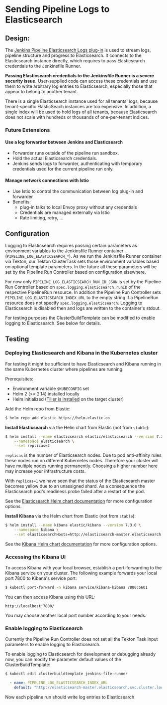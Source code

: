 # Sending Pipeline Logs to Elasticsearch

## Design:

The [Jenkins Pipeline Elasticsearch Logs plug-in][jenkins-elasticsearch-logs] is used to stream logs, pipeline structure and progress to Elasticsearch.
It connects to the Elasticsearch instance directly, which requires to pass Elasticsearch credentials to the Jenkinsfile Runner.

__Passing Elasticsearch credentials to the Jenkinsfile Runner is a severe security issue.__
User-supplied code can access these credentials and use them to write arbitrary log entries to Elasticsearch, especially those that appear to belong to another tenant.

There is a single Elasticsearch instance used for all tenants' logs, because tenant-specific ElasticSeach instances are too expensive.
In addition, a single index will be used to hold logs of all tenants, because Elasticsearch does not scale with hundreds or thousands of one-per-tenant indices.

### Future Extensions

#### Use a log forwarder between Jenkins and Elasticsearch

-   Forwarder runs outside of the pipeline run sandbox.
-   Hold the actual Elasticsearch credentials.
-   Jenkins sends logs to forwarder, authenticating with temporary credentials used for the current pipeline run only.

#### Manage network connections with Istio

-   Use Istio to control the communication between log plug-in and forwarder
-   Benefits:
    -   plug-in talks to local Envoy proxy without any credentials
    -   Credentials are managed externally via Istio
    -   Rate limiting, retry, ...

## Configuration

Logging to Elasticsearch requires passing certain parameters as environment variables to the Jenkinsfile Runner container (`PIPELINE_LOG_ELASTICSEARCH_*`).
As we run the Jenkinsfile Runner container via Tekton, our Tekton ClusterTask sets those environment variables based on optional template parameters.
In the future all these parameters will be set by the Pipeline Run Controller based on configuration elsewhere.

For now only `PIPELINE_LOG_ELASTICSEARCH_RUN_ID_JSON` is set by the Pipeline Run Controller based on `spec.logging.elasticsearch.runID` of the respective PipelineRun resource.
In addition the Pipeline Run Controller sets `PIPELINE_LOG_ELASTICSEARCH_INDEX_URL` to the empty string if a PipelineRun resource does not specify `spec.logging.elasticsearch`.
Logging to Elasticsearch is disabled then and logs are written to the container's stdout.

For testing purposes the ClusterBuildTemplate can be modified to enable logging to Elasticsearch. See below for details.

## Testing

### Deploying Elasticsearch and Kibana in the Kubernetes cluster

For testing it might be sufficient to have Elasticsearch and Kibana running in the same Kubernetes cluster where pipelines are running.

Prerequisites:

-   Environment variable `$KUBECONFIG` set
-   Helm 2 (>= 2.14) installed locally
-   Helm initialized ([Tiller is installed][tiller-install] on the target cluster)

Add the Helm repo from Elastic:

```bash
$ helm repo add elastic https://helm.elastic.co
```

__Install Elasticsearch__ via the Helm chart from Elastic (not from `stable`):

```bash
$ helm install --name elasticsearch elastic/elasticsearch --version 7.3.0 \
    --namespace elasticsearch \
    --set replicas=2
```

`replicas` is the number of Elasticsearch nodes.
Due to pod anti-affinity rules these nodes run on different Kubernetes nodes.
Therefore your cluster will have multiple nodes running permanently.
Choosing a higher number here may increase your infrastructure costs.

With `replicas=1` we have seen that the status of the Elasticsearch master becomes yellow due to an unassigned shard.
As a consequence the Elasticsearch pod's readiness probe failed after a restart of the pod.

See the [Elasticsearch Helm chart documentation][elastic-elasticsearch-helm-chart] for more configuration options.

__Install Kibana__ via the Helm chart from Elastic (not from `stable`):

```bash
$ helm install --name kibana elastic/kibana --version 7.3.0 \
    --namespace kibana \
    --set elasticsearchHosts=http://elasticsearch-master.elasticsearch.svc.cluster.local:9200
```

See the [Kibana Helm chart documentation][elastic-kibana-helm-chart] for more configuration options.

### Accessing the Kibana UI

To access Kibana with your local browser, establish a port-forwarding to the Kibana service on your cluster.
The following example forwards your local port 7800 to Kibana's service port:

```bash
$ kubectl port-forward -n kibana service/kibana-kibana 7800:5601
```

You can then access Kibana using this URL:

    http://localhost:7800/

You may choose another local port number according to your needs.

### Enable logging to Elasticsearch

Currently the Pipeline Run Controller does not set all the Tekton Task input parameters to enable logging to Elasticsearch.

To enable logging to Elasticsearch for development or debugging already now, you can modify the parameter default values of the ClusterBuildTemplate:

```bash
$ kubectl edit clusterbuildtemplate jenkins-file-runner
```

```yaml
  - name: PIPELINE_LOG_ELASTICSEARCH_INDEX_URL
    default: "http://elasticsearch-master.elasticsearch.svc.cluster.local:9200/jenkins-logs/x"
```

Now each pipeline run should write log entries to Elasticsearch.


[elastic-elasticsearch-helm-chart]: https://github.com/elastic/helm-charts/tree/master/elasticsearch
[elastic-kibana-helm-chart]: https://github.com/elastic/helm-charts/tree/master/kibana
[jenkins-elasticsearch-logs]: https://github.com/SAP/elasticsearch-logs-plugin
[tiller-install]: https://rancher.com/docs/rancher/v2.x/en/installation/ha/helm-init/#install-tiller-on-the-cluster

